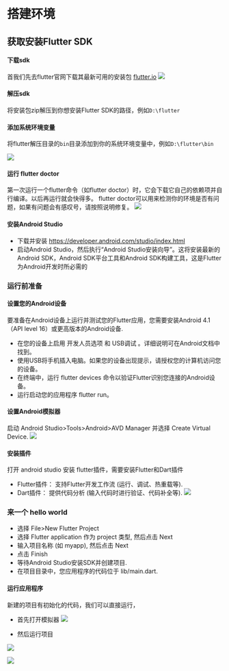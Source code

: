 # 搭建环境


## 获取安装Flutter SDK
#### 下载sdk
首我们先去flutter官网下载其最新可用的安装包 <a href="https://flutter.dev/docs/development/tools/sdk/releases#windows">flutter.io</a>
![](https://user-gold-cdn.xitu.io/2019/4/26/16a57af6be62316e?w=967&h=809&f=png&s=116346)
#### 解压sdk
将安装包zip解压到你想安装Flutter SDK的路径，例如`D:\flutter`
#### 添加系统环境变量
将flutter解压目录的`bin`目录添加到你的系统环境变量中，例如`D:\flutter\bin`

![](https://user-gold-cdn.xitu.io/2019/4/26/16a57b2ee7512cd0?w=541&h=570&f=png&s=41803)
#### 运行 flutter doctor
第一次运行一个flutter命令（如flutter doctor）时，它会下载它自己的依赖项并自行编译。以后再运行就会快得多。
flutter doctor可以用来检测你的环境是否有问题，如果有问题会有感叹号，请按照说明修复。
![](https://user-gold-cdn.xitu.io/2019/5/6/16a8bb10547bc2d6?w=700&h=332&f=png&s=19899)

#### 安装Android Studio
* 下载并安装 https://developer.android.com/studio/index.html
* 启动Android Studio，然后执行“Android Studio安装向导”。这将安装最新的Android SDK，Android SDK平台工具和Android SDK构建工具，这是Flutter为Android开发时所必需的

### 运行前准备
#### 设置您的Android设备
要准备在Android设备上运行并测试您的Flutter应用，您需要安装Android 4.1（API level 16）或更高版本的Android设备.
* 在您的设备上启用 开发人员选项 和 USB调试 。详细说明可在Android文档中找到。
* 使用USB将手机插入电脑。如果您的设备出现提示，请授权您的计算机访问您的设备。
* 在终端中，运行 flutter devices 命令以验证Flutter识别您连接的Android设备。
* 运行启动您的应用程序 flutter run。

#### 设置Android模拟器
启动 Android Studio>Tools>Android>AVD Manager 并选择 Create Virtual Device.
![](https://user-gold-cdn.xitu.io/2019/5/6/16a8bb404f6a9f7e?w=1231&h=780&f=png&s=99757)


#### 安装插件
打开 android studio 安装 flutter插件，需要安装Flutter和Dart插件
* Flutter插件： 支持Flutter开发工作流 (运行、调试、热重载等).
* Dart插件： 提供代码分析 (输入代码时进行验证、代码补全等).
![](https://user-gold-cdn.xitu.io/2019/5/6/16a8bb7313399bdc?w=1088&h=830&f=png&s=133143)


### 来一个 hello world

* 选择 File>New Flutter Project
* 选择 Flutter application 作为 project 类型, 然后点击 Next
* 输入项目名称 (如 myapp), 然后点击 Next
* 点击 Finish
* 等待Android Studio安装SDK并创建项目.
* 在项目目录中，您应用程序的代码位于 lib/main.dart.
#### 运行应用程序
新建的项目有初始化的代码，我们可以直接运行，
* 首先打开模拟器
![](https://user-gold-cdn.xitu.io/2019/5/6/16a8bb927fc3c37e?w=1146&h=888&f=png&s=277569)  

* 然后运行项目  

![](https://user-gold-cdn.xitu.io/2019/5/6/16a8bb987d81327e?w=534&h=97&f=png&s=6866)  

![](https://user-gold-cdn.xitu.io/2019/5/6/16a8bb9bef76f688?w=200&h=356&f=png&s=8748)
